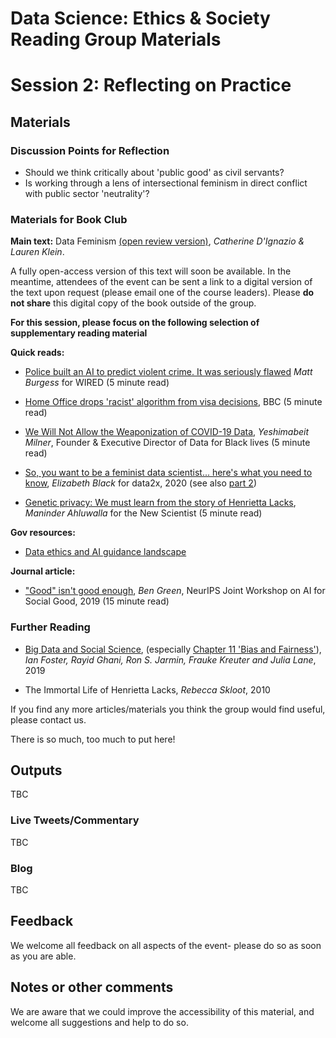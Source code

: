 Data Science: Ethics & Society Reading Group Materials
================

# Session 2: Reflecting on Practice

## Materials

### Discussion Points for Reflection

* Should we think critically about 'public good' as civil servants?
* Is working through a lens of intersectional feminism in direct conflict with public sector 'neutrality'?

### Materials for Book Club 

__Main text:__ Data Feminism [(open review version)](https://bookbook.pubpub.org/data-feminism), _Catherine D'Ignazio & Lauren Klein_.

A fully open-access version of this text will soon be available. In the
meantime, attendees of the event can be sent a link to a digital version of the
text upon request (please email one of the course leaders). Please **do not share** this digital copy of the book outside of the group.

__For this session, please focus on the following selection of supplementary reading material__

__Quick reads:__
* [Police built an AI to predict violent crime. It was seriously
  flawed](https://www.wired.co.uk/article/police-violence-prediction-ndas) _Matt
  Burgess_ for WIRED (5 minute read)
  
* [Home Office drops 'racist' algorithm from visa
  decisions](https://www.bbc.co.uk/news/technology-53650758), BBC (5 minute read)

* [We Will Not Allow the Weaponization of COVID-19
  Data](https://medium.com/@YESHICAN/we-will-not-allow-the-weaponization-of-covid-19-data-e775d31991c),
  _Yeshimabeit Milner_, Founder & Executive Director of Data for Black lives (5
  minute read)
  
* [So, you want to be a feminist data scientist... here's what you need to
  know](https://data2x.org/so-you-want-to-be-a-feminist-data-scientistheres-what-you-need-to-know/),
  _Elizabeth Black_ for data2x, 2020 (see also [part 2](https://data2x.org/using-data-feminism-principles-to-create-better-data-infrastructure-and-informed-policies/))

* [Genetic privacy: We must learn from the story of Henrietta
  Lacks](https://www.newscientist.com/article/2250449-genetic-privacy-we-must-learn-from-the-story-of-henrietta-lacks/),
  _Maninder Ahluwalla_ for the New Scientist (5 minute read)
  
__Gov resources:__
* [Data ethics and AI guidance
  landscape](https://www.gov.uk/guidance/data-ethics-and-ai-guidance-landscape) 
  
__Journal article:__
* ["Good" isn't good
  enough](https://www.benzevgreen.com/wp-content/uploads/2019/11/19-ai4sg.pdf),
  _Ben Green_, NeurIPS Joint Workshop on AI for Social Good, 2019 (15 minute
  read)
  

### Further Reading
* [Big Data and Social Science](https://textbook.coleridgeinitiative.org/),
  (especially [Chapter 11 'Bias and
  Fairness'](https://textbook.coleridgeinitiative.org/chap-bias.html#chap:bias)),
  _Ian Foster, Rayid Ghani, Ron S. Jarmin, Frauke Kreuter and Julia Lane_, 2019
  
* The Immortal Life of Henrietta Lacks, _Rebecca Skloot_, 2010

If you find any more articles/materials you think the group would find useful,
please contact us. 

There is so much, too much to put here!

## Outputs

TBC

### Live Tweets/Commentary

TBC

### Blog

TBC

## Feedback

We welcome all feedback on all aspects of the event- please do so as soon as you
are able.

## Notes or other comments

We are aware that we could improve the accessibility of this material, and
welcome all suggestions and help to do so.
